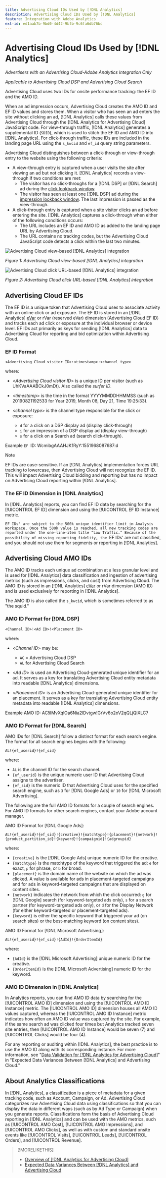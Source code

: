 ```yaml
---
title: Advertising Cloud IDs Used by [!DNL Analytics]
description: Advertising Cloud IDs Used by [!DNL Analytics]
feature: Integration with Adobe Analytics
exl-id: ed1aab7b-9bd0-4d42-9bfb-9c6fa6db76bc
---
```

# Advertising Cloud IDs Used by [!DNL Analytics]

*Advertisers with an Advertising Cloud-Adobe Analytics Integration Only*

*Applicable to Advertising Cloud DSP and Advertising Cloud Search*

Advertising Cloud uses two IDs for onsite performance tracking:  the EF ID and the AMO ID.

When an ad impression occurs, Advertising Cloud creates the AMO ID and EF ID values and stores them. When a visitor who has seen an ad enters the site without clicking an ad, [!DNL Analytics] calls these values from Advertising Cloud through the [!DNL Analytics for Advertising Cloud] JavaScript code. For view-through traffic, [!DNL Analytics] generates a supplemental ID (`SDID`), which is used to stitch the EF ID and AMO ID into [!DNL Analytics]. For click-through traffic, these IDs are included in the landing page URL using the `s_kwcid` and `ef_id` query string parameters.

Advertising Cloud distinguishes between a click-through or view-through entry to the website using the following criteria:

* A view-through entry is captured when a user visits the site after viewing an ad but not clicking it. [!DNL Analytics] records a view-through if two conditions are met:
    * The visitor has no click-throughs for a [!DNL DSP] or [!DNL Search] ad during the [click lookback window](#lookback-a4adc).
    * The visitor has seen at least one [!DNL DSP] ad during the [impression lookback window](#lookback-a4adc). The last impression is passed as the view-through.
* A click-through entry is captured when a site visitor clicks an ad before entering the site. [!DNL Analytics] captures a click-through when either of the following conditions occurs:
    * The URL includes an EF ID and AMO ID as added to the landing page URL by Advertising Cloud.
    * The URL contains no tracking codes, but the Advertising Cloud JavaScript code detects a click within the last two minutes.

![Advertising Cloud view-based [!DNL Analytics] integration](/help/integrations/assets/a4adc-view-through-process.png)

*Figure 1: Advertising Cloud view-based [!DNL Analytics] integration*

![Advertising Cloud click URL-based [!DNL Analytics] integration](/help/integrations/assets/a4adc-click-through-process.png)

*Figure 2: Advertising Cloud click URL-based [!DNL Analytics] integration*

## Advertising Cloud EF IDs

The EF ID is a unique token that Advertising Cloud uses to associate activity with an online click or ad exposure. The EF ID is stored in an [!DNL Analytics] [eVar](https://experienceleague.adobe.com/docs/analytics/components/dimensions/evar.html) or rVar (reserved eVar) dimension (Advertising Cloud EF ID) and tracks each ad click or exposure at the individual browser or device level. EF IDs act primarily as keys for sending [!DNL Analytics] data to Advertising Cloud for reporting and bid optimization within Advertising Cloud.

### EF ID Format

```<Advertising Cloud visitor ID>:<timestamp>:<channel type>```

<!-- <*Advertising Cloud visitor ID*>:<*timestamp*>:<*channel type*> -->

where:

* <*Advertising Cloud visitor ID*> is a unique ID per visitor (such as UhKVaAAABCkJ0mDt). Also called the *surfer ID*.

* <*timestamp*> is the time in the format YYYYMMDDHHMMSS (such as 20190821192533 for Year 2019, Month 08, Day 21, Time 19:25:33).

* <*channel type*> is the channel type responsible for the click or exposure:

    * `d` for a click on a DSP display ad (display click-through)
    * `i` for an impression of a DSP display ad (display view-through)
    * `s` for a click on a Search ad (search click-through).

Example `EF `ID: WcmibgAAAHJK1RyY:1551968087687:d

>[!NOTE]
>
>EF IDs are case-sensitive. If an [!DNL Analytics] implementation forces URL tracking to lowercase, then Advertising Cloud will not recognize the EF ID. This will impact Advertising Cloud bidding and reporting but has no impact on Advertising Cloud reporting within [!DNL Analytics].

### The EF ID Dimension in [!DNL Analytics]

In [!DNL Analytics] reports, you can find EF ID data by searching for the [!UICONTROL EF ID] dimension and using the [!UICONTROL EF ID Instance] metric.

`EF IDs' are subject to the 500k unique identifier limit in Analysis Workspace. Once the 500k value is reached, all new tracking codes are reported under the one-line-item title “Low Traffic.” Because of the possibility of missing reporting fidelity, the `EF IDs' are not classified, and you should not use them for segments or reporting in [!DNL Analytics].

## Advertising Cloud AMO IDs

The AMO ID tracks each unique ad combination at a less granular level and is used for [!DNL Analytics] data classification and ingestion of advertising metrics (such as impressions, clicks, and cost) from Advertising Cloud. The AMO ID is stored in an [!DNL Analytics] [eVar](https://experienceleague.adobe.com/docs/analytics/components/dimensions/evar.html) or rVar dimension (AMO ID) and is used exclusively for reporting in [!DNL Analytics].

The AMO ID is also called the `s_kwcid`, which is sometimes referred to as "the squid."

### AMO ID Format for [!DNL DSP]

```<Channel ID>!<Ad ID>!<Placement ID>```

where:

* <*Channel ID*> may be:

    * `AC` = Advertising Cloud DSP
    * `AL` for Advertising Cloud Search

* <*Ad ID*> is used an Advertising Cloud-generated unique identifier for an ad. It serves as a key for translating Advertising Cloud entity metadata into readable [!DNL Analytics] dimensions.

* <*Placement ID*> is an Advertising Cloud-generated unique identifier for an placement. It serves as a key for translating Advertising Cloud entity metadata into readable [!DNL Analytics] dimensions.

<!-- <*Channel ID*>!<*Ad ID*>!<*Placement ID*>

where:

* <*Channel ID*> may be:

    * `AC` = Advertising Cloud DSP
    * `AL` for Advertising Cloud Search

* <*Ad ID*> is used an Advertising Cloud-generated unique identifier for an ad. It serves as a key for translating Advertising Cloud entity metadata into readable [!DNL Analytics] dimensions.

* <*Placement ID*> is an Advertising Cloud-generated unique identifier for an placement. It serves as a key for translating Advertising Cloud entity metadata into readable [!DNL Analytics] dimensions.
 -->

Example AMO ID: AC!iIMvXqlOa6Nia2lDvtgw!GrVv6o2oV2qQLjQiXLC7

### AMO ID Format for [!DNL Search]

AMO IDs for [!DNL Search] follow a distinct format for each search engine. The format for all search engines begins with the following:

```AL!{ef_userid}!{ef_sid}```

where:

* `AL` is the channel ID for the search channel.
* `{ef_userid}` is the unique numeric user ID that Advertising Cloud assigns to the advertiser.
* `{ef_sid}` is the numeric ID that Advertising Cloud uses for the specified search engine, such as `3` for [!DNL Google Ads] or `10` for [!DNL Microsoft Advertising].

The following are the full AMO ID formats for a couple of search engines. For AMO ID formats for other search engines, contact your Adobe account manager.

AMO ID Format for [!DNL Google Ads]:

```AL!{ef_userid}!{ef_sid}!{creative}!{matchtype}!{placement}!{network}!{product_partition_id}!{keyword}!{campaignid}!{adgroupid}```

where:

* `{creative}` is the [!DNL Google Ads] unique numeric ID for the creative.
* `{matchtype}` is the matchtype of the keyword that triggered the ad: `e` for exact, `p` for phrase, or `b` for broad.
* `{placement}` is the domain name of the website on which the ad was clicked. A value is available for ads in placement-targeted campaigns and for ads in keyword-targeted campaigns that are displayed on content sites.
* `{network}` indicates the network from which the click occurred:  `g` for [!DNL Google] search (for keyword-targeted ads only), `s` for a search partner (for keyword-targeted ads only), or `d` for the Display Network (for either keyword-targeted or placement-targeted ads).
* `{keyword}` is either the specific keyword that triggered your ad (on search sites) or the best-matching keyword (on content sites).

AMO ID Format for [!DNL Microsoft Advertising]:

```AL!{ef_userid}!{ef_sid}!{AdId}!{OrderItemId}```

where:

* `{AdId}` is the [!DNL Microsoft Advertising] unique numeric ID for the creative.
* `{OrderItemId}` is the [!DNL Microsoft Advertising] numeric ID for the keyword.

### AMO ID Dimension in [!DNL Analytics]

In Analytics reports, you can find AMO ID data by searching for the [!UICONTROL AMO ID] dimension and using the [!UICONTROL AMO ID Instance] metric. The [!UICONTROL AMO ID] dimension houses all AMO ID values captured, whereas the [!UICONTROL AMO ID Instance] metric indicates how often an AMO ID value was captured by the site. For example, if the same search ad was clicked four times but Analytics tracked seven site entries, then [!UICONTROL AMO ID Instance] would be seven (7) and [!UICONTROL Clicks] would be four (4).

For any reporting or auditing within [!DNL Analytics], the best practice is to use the AMO ID along with its corresponding instance. For more information, see "[Data Validation for [!DNL Analytics for Advertising Cloud]](data-variances.md#data-validation)" in "Expected Data Variances Between [!DNL Analytics] and Advertising Cloud."

## About Analytics Classifications

In [!DNL Analytics], a [classification](https://experienceleague.adobe.com/docs/analytics/components/classifications/c-classifications.html) is a piece of metadata for a given tracking code, such as Account, Campaign, or Ad. Advertising Cloud categorizes raw Advertising Cloud data using classifications so that you can display the data in different ways (such as by Ad Type or Campaign) when you generate reports. Classifications form the basis of Advertising Cloud reporting in [!DNL Analytics] and can be used with the AMO metrics, such as [!UICONTROL AMO Cost], [!UICONTROL AMO Impressions], and [!UICONTROL AMO Clicks], as well as with custom and standard  onsite events like [!UICONTROL Visits], [!UICONTROL Leads], [!UICONTROL Orders], and [!UICONTROL Revenue].

>[!MORELIKETHIS]
>
>* [Overview of [!DNL Analytics for Advertising Cloud]](overview.md)
>* [Expected Data Variances Between [!DNL Analytics] and Advertising Cloud](data-variances.md)
